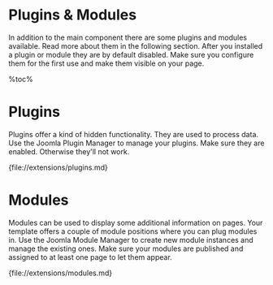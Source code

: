 # Plugins & Modules

In addition to the main component there are some plugins and modules available. Read more about them in the following section. After you installed a plugin or module they are by default disabled. Make sure you configure them for the first use and make them visible on your page.

%toc%

# Plugins

Plugins offer a kind of hidden functionality. They are used to process data. Use the Joomla Plugin Manager to manage your plugins. Make sure they are enabled. Otherwise they'll not work.

{file://extensions/plugins.md}

# Modules

Modules can be used to display some additional information on pages. Your template offers a couple of module positions where you can plug modules in. Use the Joomla Module Manager to create new module instances and manage the existing ones. Make sure your modules are published and assigned to at least one page to let them appear.

{file://extensions/modules.md}


